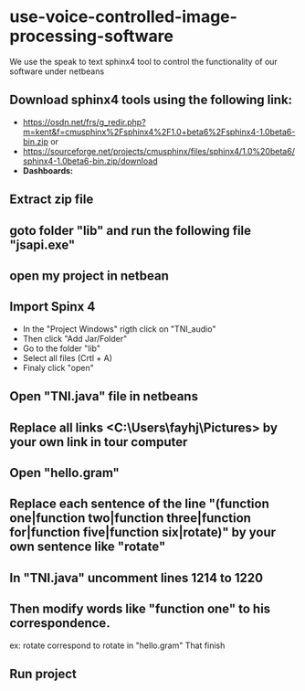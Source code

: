 # use-voice-controlled-image-processing-software
 We use the speak to text sphinx4 tool to control the functionality of our software under netbeans


## Download sphinx4 tools using the following link:
- <https://osdn.net/frs/g_redir.php?m=kent&f=cmusphinx%2Fsphinx4%2F1.0+beta6%2Fsphinx4-1.0beta6-bin.zip> 
or
- <https://sourceforge.net/projects/cmusphinx/files/sphinx4/1.0%20beta6/sphinx4-1.0beta6-bin.zip/download>
- **Dashboards:**
## Extract zip file
## goto folder "lib" and run the following file "jsapi.exe"
## open my project in netbean
## Import Spinx 4
* In the "Project Windows" rigth click on "TNI_audio"
* Then click "Add Jar/Folder"
* Go to the folder "lib" 
* Select all files (Crtl + A)
* Finaly click "open"
## Open "TNI.java" file in netbeans
## Replace all links <C:\\Users\\fayhj\\Pictures> by your own link in tour computer
## Open "hello.gram"
## Replace each sentence of the line "(function one|function two|function three|function for|function five|function six|rotate)" by your own sentence like "rotate"
## In "TNI.java" uncomment lines 1214 to 1220
## Then modify words like "function one" to his correspondence.
ex: rotate correspond to rotate in "hello.gram"
That finish
## Run project

